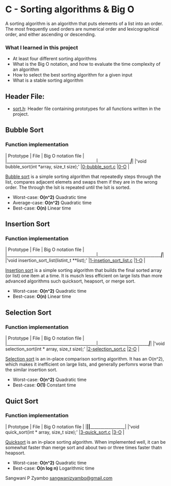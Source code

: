 # C - Sorting algorithms & Big O
A sorting algorithm is an algorithm that puts elements of a list into an order. The most frequently used orders
are numerical order and lexicographical order, and either ascending or descending.

### What I learned in this project
* At least four different sorting algorithms
* What is the Big O notation, and how to evaluate the time complexity of an algorithm
* How to select the best sorting algorithm for a given input
* What is a stable sorting algorithm

## Header File:
* [sort.h](./sort.h): Header file containing prototypes for all functions written in the project.

## Bubble Sort
### Function implementation

| Prototype  				     | File 				   | Big O notation file |
|____________________________________________|_____________________________________|_____________________|
|'void bubble_sort(int *array, size_t size);' |[0-bubble_sort.c](./0-bubble_sort.c) |[0-O](./0-O)	 |

[Bubble sort](https://en.wikipedia.org/wiki/Bubble_sort) is a simple sorting algorithm that repeatedly steps through the list, compares adjacent elemets and swaps them if they are in the wrong order. The through the lsit is repeated until the lsit is sorted. 
* Worst-case: __O(n^2)__ Quadratic time
* Average-case: __O(n^2)__ Quadratic time
* Best-case: __O(n)__ Linear time

## Insertion Sort
### Function implementation

| Prototype  				     | File 				   		  | Big O notation file |
|____________________________________________|____________________________________________________|_____________________|
|'void insertion_sort_list(listint_t **list);' |[1-insetion_sort_list.c](./1-insertion_sort_list.c) |[1-O](./1-O)	        |

[Insertion sort](https://en.wikipedia.org/wiki/Insertion_sort) is a simple sorting algorithm that builds the final sorted array (or list) one item at a time. It is musch less efficient on large lists than more advanced algorithms such quicksort, heapsort, or merge sort.
* Worst-case: __O(n^2)__ Quadratic time
* Best-case: __O(n)__ Linear time

## Selection Sort
### Function implementation

| Prototype  				     | File 				            | Big O notation file |
|____________________________________________|______________________________________________|_____________________|
|'void selection_sort(int * array, size_t size);' |[2-selection_sort.c](./2-selection_sort.c) |[2-O](./2-O)	  |

[Selection sort](https://en.wikipedia.org/wiki/Selection_sort) is an in-place comparison sorting algorithm. It has an O(n^2), which makes it inefficient on large lists, and generally perfomrs worse than the similar insertion sort.
* Worst-case: __O(n^2)__ Quadratic time
* Best-case: __O(1)__ Constant time

## Quict Sort
### Function implementation

| Prototype  				     | File 				              | Big O notation file |
|____________________________________________|________________________________________________|_____________________|
|'void quick_sort(int * array, size_t size);' |[3-quick_sort.c](./3-quick_sort.c)               |[3-O](./3-O)         |

[Quicksort](https://en.wikipedia.org/wiki/Quicksort) is an in-place sorting algorithm. When implemented well, it can be somewhat faster than merge sort and about two or three times faster thatn heapsort.
* Worst-case: __O(n^2)__ Quadratic time
* Best-case: __O(n log n)__ Logarithmic time

Sangwani P Zyambo <sangwanizyambo@gmail.com>
